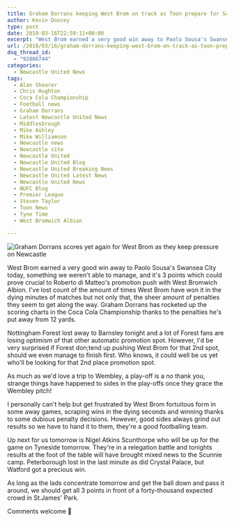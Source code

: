 ```yaml
---
title: Graham Dorrans keeping West Brom on track as Toon prepare for Scunnie scuffle
author: Kevin Doocey
type: post
date: 2010-03-16T22:59:11+00:00
excerpt: "West Brom earned a very good win away to Paolo Sousa's Swansea City today, something we weren't able to manage, and it's 3 points which could prove crucial to Roberto di Matteo's promotion push with West Bromwich Albion. I've lost count of the amount of times West Brom have won it in the dying minutes of matches but not only that.."
url: /2010/03/16/graham-dorrans-keeping-west-brom-on-track-as-toon-prepare-for-scunnie-scuffle/
dsq_thread_id:
  - "92806744"
categories:
  - Newcastle United News
tags:
  - Alan Shearer
  - Chris Hughton
  - Coca Cola Championship
  - Football news
  - Graham Dorrans
  - Latest Newcastle United News
  - Middlesbrough
  - Mike Ashley
  - Mike Williamson
  - Newcastle news
  - Newcastle site
  - Newcastle United
  - Newcastle United Blog
  - Newcastle United Breaking News
  - Newcastle United Latest News
  - Newcastle United News
  - NUFC Blog
  - Premier League
  - Steven Taylor
  - Toon News
  - Tyne Time
  - West Bromwich Albion

---
```

![Graham Dorrans scores yet again for West Brom as they keep pressure on Newcastle](https://i.dailymail.co.uk/i/pix/2009/12/14/article-0-05D42D7B000005DC-767_468x286.jpg)

West Brom earned a very good win away to Paolo Sousa's Swansea City today, something we weren't able to manage, and it's 3 points which could prove crucial to Roberto di Matteo's promotion push with West Bromwich Albion. I've lost count of the amount of times West Brom have won it in the dying minutes of matches but not only that, the sheer amount of penalties they  seem to get along the way. Graham Dorrans has rocketed up the scoring charts in the Coca Cola Championship thanks to the penalties he's put away from 12 yards.

Nottingham Forest lost away to Barnsley tonight and a lot of Forest fans are losing optimism of that other automatic promotion spot. However, I'd be very surprised if Forest don;tend up pushing West Brom for that 2nd spot, should we even manage to finish first. Who knows, it could well be us yet who'll be looking for that 2nd place promotion spot.

As much as we'd love a trip to Wembley, a play-off is a no thank you, strange things have happened to sides in the play-offs once they grace the Wembley pitch!

I personally can't help but get frustrated by West Brom fortuitous form in some away games, scraping wins in the dying seconds and winning thanks to some dubious penalty decisions. However, good sides always grind out results so we have to hand it to them, they're a good footballing team.

Up next for us tomorrow is Nigel Atkins Scunthorpe who will be up for the game on Tyneside tomorrow. They're in a relegation battle and tonights results at the foot of the table will have brought mixed news to the Scunnie camp. Peterborough lost in the last minute as did Crystal Palace, but Watford got a precious win.

As long as the lads concentrate tomorrow and get the ball down and pass it around, we should get all 3 points in front of a forty-thousand expected crowd in St.James' Park.

Comments welcome 🙂
